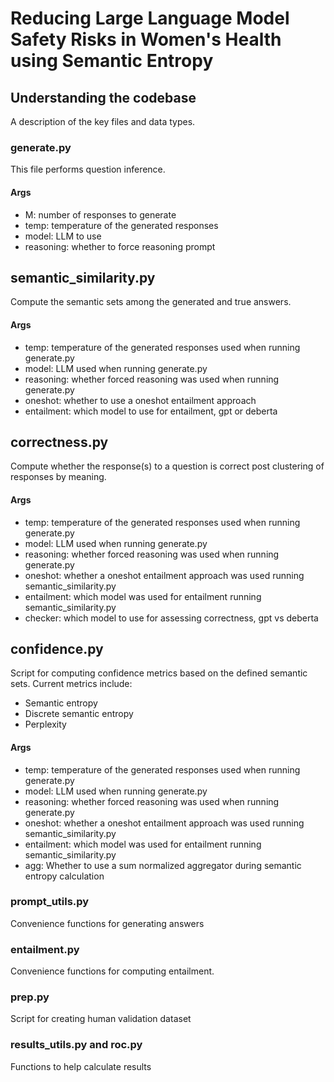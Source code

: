 # Reducing Large Language Model Safety Risks in Women's Health using Semantic Entropy

## Understanding the codebase
A description of the key files and data types.

### generate.py
This file performs question inference.
#### Args
- M: number of responses to generate
- temp: temperature of the generated responses
- model: LLM to use
- reasoning: whether to force reasoning prompt

## semantic_similarity.py
Compute the semantic sets among the generated and true answers.
#### Args
- temp: temperature of the generated responses used when running generate.py
- model: LLM used when running generate.py
- reasoning: whether forced reasoning was used when running generate.py
- oneshot: whether to use a oneshot entailment approach
- entailment: which model to use for entailment, gpt or deberta

## correctness.py
Compute whether the response(s) to a question is correct post clustering of responses by meaning.
#### Args
- temp: temperature of the generated responses used when running generate.py
- model: LLM used when running generate.py
- reasoning: whether forced reasoning was used when running generate.py
- oneshot: whether a oneshot entailment approach was used running semantic_similarity.py
- entailment: which model was used for entailment running semantic_similarity.py
- checker: which model to use for assessing correctness, gpt vs deberta


## confidence.py
Script for computing confidence metrics based on the defined semantic sets.
Current metrics include:
- Semantic entropy
- Discrete semantic entropy
- Perplexity
#### Args
- temp: temperature of the generated responses used when running generate.py
- model: LLM used when running generate.py
- reasoning: whether forced reasoning was used when running generate.py
- oneshot: whether a oneshot entailment approach was used running semantic_similarity.py
- entailment: which model was used for entailment running semantic_similarity.py
- agg: Whether to use a sum normalized aggregator during semantic entropy calculation

### prompt_utils.py
Convenience functions for generating answers

### entailment.py
Convenience functions for computing entailment.

### prep.py
Script for creating human validation dataset

### results_utils.py and roc.py
Functions to help calculate results

